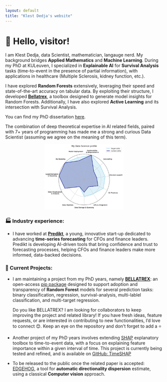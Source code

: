 ```yaml
---
layout: default
title: "Klest Dedja's website"
---
```


# 👋 Hello, visitor!

I am Klest Dedja, data Scientist, mathematician, langauge nerd. My background bridges **Applied Mathematics** and **Machine Learning**. During my PhD at KULeuven, I specialized in **Explainable AI** for **Survival Analysis** tasks (time-to-event in the presence of partial information), with applications in healthcare (Multiple Sclerosis, kidney function, etc.).

I have explored **Random Forests** extensively, leveraging their speed and state-of-the-art accuracy on tabular data. By exploiting their structure, I developed [**Bellatrex**](https://github.com/klestdedja/bellatrex), a toolbox designed to generate model insights for Random Forests. Additionally, I have also explored **Active Learning** and its intersection with Survival Analysis.

You can find my PhD dissertation [here](https://lirias.kuleuven.be/retrieve/dff3deaa-efd3-45e2-833c-e6db47d88434).

The combination of deep theoretical expertise in AI related fields, paired with 7+ years of programming has made me a strong and curious Data Scientist (assuming we agree on the meaning of this term).

<p align="center">
  <img src="/images/skills-chart-profile.png" alt="Skills Map"  style="width:50%; height:auto;" />
</p>

### 🏭 Industry experience:

- I have worked at **[Predikt](https://predikt.ai/)**, a young, innovative start-up dedicated to advancing **time-series forecasting** for CFOs and finance leaders. Predikt is developing AI-driven tools that bring confidence and trust to forecasting processes, helping CFOs and finance leaders make more informed, data-backed decisions.

### 🔭 Current Projects:

- I am maintaining a project from my PhD years, namely **[BELLATREX](https://github.com/klestdedja/bellatrex)**: an open-access [pip package](https://pypi.org/project/bellatrex/) designed to support adoption and transparency of **Random Forest** models for several prediction tasks: binary classification, regression, survival-analysis, multi-lablel classification, and multi-target regression.

  Do you like BELLATREX? I am looking for collaborators to keep improving the project and related library! If you have fresh ideas, feature requests, or are interested in contributing to new functionalities, I’d love to connect 😊.
   Keep an eye on the repository and don't forget to add a ⭐️

- Another project of my PhD years involves extending [SHAP](https://shap.readthedocs.io/en/latest/) explanatory toolbox to time-to-event data, with a focus on explaining feature importance within a given interval of time. This project is currently being tested and refined, and is available on [GitHub: TimeSHAP](https://github.com/klestdedja/timeSHAP)

- To be released to the public once the related paper is accepted: [EDGEHOG](https://github.com/klestdedja/directionality), a tool for **automatic directionality dispersion** estimate, using a classical **Computer vision** approach.


<!--
## 🔬 Research
- [Google Scholar](https://scholar.google.com/citations?user=SWJ2Y2cAAAAJ)
- [PhD Dissertation](https://lirias.kuleuven.be/retrieve/dff3deaa-efd3-45e2-833c-e6db47d88434)

## ⚙️ Projects
- [**Bellatrex**](https://github.com/klestdedja/bellatrex) → [pip package](https://pypi.org/project/bellatrex/)
- [SHAP extension](https://github.com/klestdedja/timeSHAP) for survival data
- [**EDGEHOG**](https://github.com/klestdedja/directionality)

## 📫 Contact
- [LinkedIn](https://www.linkedin.com/in/klest-dedja/)
-->
